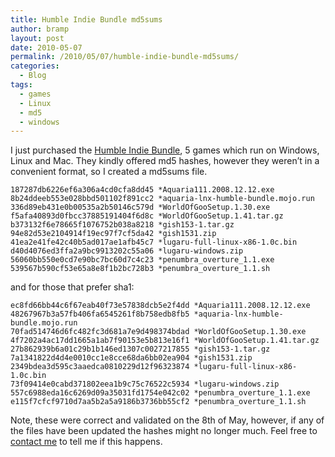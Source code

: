 ```yaml
---
title: Humble Indie Bundle md5sums
author: bramp
layout: post
date: 2010-05-07
permalink: /2010/05/07/humble-indie-bundle-md5sums/
categories:
  - Blog
tags:
  - games
  - Linux
  - md5
  - windows
---
```

I just purchased the [Humble Indie Bundle][1], 5 games which run on Windows, Linux and Mac. They kindly offered md5 hashes, however they weren&#8217;t in a convenient format, so I created a md5sums file.

```text
187287db6226ef6a306a4cd0cfa8dd45 *Aquaria111.2008.12.12.exe
8b24ddeeb553e028bbd501102f891cc2 *aquaria-lnx-humble-bundle.mojo.run
336d89eb431e0b00535a2b50146c579d *WorldOfGooSetup.1.30.exe
f5afa40893d0fbcc37885191404f6d8c *WorldOfGooSetup.1.41.tar.gz
b373132f6e78665f1076752b038a8218 *gish153-1.tar.gz
94e82d53e2104914f19ec97f7cf5da42 *gish1531.zip
41ea2e41fe42c40b5ad017ae1afb45c7 *lugaru-full-linux-x86-1.0c.bin
d40d4076ed3ffa2a9bc9913202c55a06 *lugaru-windows.zip
56060bb550e0cd7e90bc7bc60d7c4c23 *penumbra_overture_1.1.exe
539567b590cf53e65a8e8f1b2bc728b3 *penumbra_overture_1.1.sh
```

and for those that prefer sha1:

```text
ec8fd66bb44c6f67eab40f73e57838dcb5e2f4dd *Aquaria111.2008.12.12.exe
48267967b3a57fb406fa6545261f8b758edb8fb5 *aquaria-lnx-humble-bundle.mojo.run
70fad514746d6fc482fc3d681a7e9d498374bdad *WorldOfGooSetup.1.30.exe
4f7202a4ac17dd1665a1ab7f90153e5b813e16f1 *WorldOfGooSetup.1.41.tar.gz
27b862939b6a01c29b1b146ed1307c0027217855 *gish153-1.tar.gz
7a1341822d4d4e0010cc1e8cce68da6bb02ea904 *gish1531.zip
2349bdea3d595c3aaedca0810229d12f96323874 *lugaru-full-linux-x86-1.0c.bin
73f09414e0cabd371802eea1b9c75c76522c5934 *lugaru-windows.zip
557c6988eda16c6269d09a35031fd1754e042c02 *penumbra_overture_1.1.exe
e115f7cfcf9710d7aa5b2a5a9186b3736bb55cf2 *penumbra_overture_1.1.sh
```

Note, these were correct and validated on the 8th of May, however, if any of the files have been updated the hashes might no longer much. Feel free to [contact me][2] to tell me if this happens.

 [1]: http://www.wolfire.com/humble
 [2]: http://bramp.net/blog/about-me#contact
 